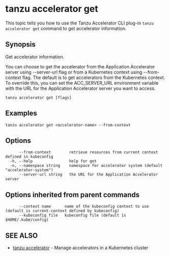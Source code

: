 # tanzu accelerator get

This topic tells you how to use the Tanzu Accelerator CLI plug-in `tanzu accelerator get`
command to get accelerator information.

## Synopsis

Get accelerator information.

You can choose to get the accelerator from the Application Accelerator server using --server-url flag
or from a Kubernetes context using --from-context flag. The default is to get accelerators from the
Kubernetes context. To override this, you can set the ACC_SERVER_URL environment variable with the URL for
the Application Accelerator server you want to access.

```console
tanzu accelerator get [flags]
```

## Examples

```console
tanzu accelerator get <accelerator-name> --from-context
```

## Options

```console
      --from-context        retrieve resources from current context defined in kubeconfig
  -h, --help                help for get
  -n, --namespace string    namespace for accelerator system (default "accelerator-system")
      --server-url string   the URL for the Application Accelerator server
```

## Options inherited from parent commands

```console
      --context name      name of the kubeconfig context to use (default is current-context defined by kubeconfig)
      --kubeconfig file   kubeconfig file (default is $HOME/.kube/config)
```

## SEE ALSO

* [tanzu accelerator](tanzu_accelerator.md)	 - Manage accelerators in a Kubernetes cluster
